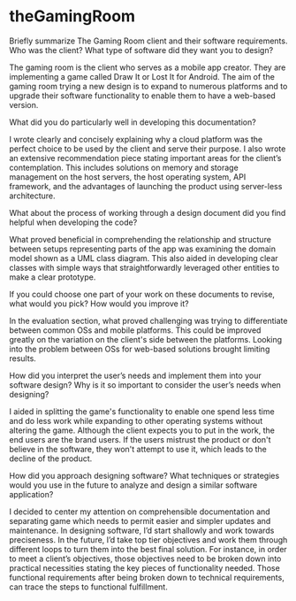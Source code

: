 # theGamingRoom
Briefly summarize The Gaming Room client and their software requirements. Who was
the client? What type of software did they want you to design?

The gaming room is the client who serves as a mobile app creator. They are implementing a game called Draw It or Lost It for Android. The aim of the gaming room trying a new design is to expand to numerous platforms and to upgrade their software functionality to enable them to have a web-based version.

What did you do particularly well in developing this documentation?

I wrote clearly and concisely explaining why a cloud platform was the perfect choice to be used by the client and serve their purpose. I also wrote an extensive recommendation piece stating important areas for the client’s contemplation. This includes solutions on memory and storage management on the host servers, the host operating system, API framework, and the advantages of launching the product using server-less architecture.

What about the process of working through a design document did you find helpful when developing the code?

What proved beneficial in comprehending the relationship and structure between setups representing parts of the app was examining the domain model shown as a UML class diagram. This also aided in developing clear classes with simple ways that straightforwardly leveraged other entities to make a clear prototype.

If you could choose one part of your work on these documents to revise, what would you pick? How would you improve it?

In the evaluation section, what proved challenging was trying to differentiate between common OSs and mobile platforms. This could be improved greatly on the variation on the client's side between the platforms. Looking into the problem between OSs for web-based solutions brought limiting results.

How did you interpret the user’s needs and implement them into your software design? Why is it so important to consider the user’s needs when designing?

I aided in splitting the game's functionality to enable one spend less time and do less work while expanding to other operating systems without altering the game. Although the client expects you to put in the work, the end users are the brand users. If the users mistrust the product or don't believe in the software, they won't attempt to use it, which leads to the decline of the product.

How did you approach designing software? What techniques or strategies would you use in the future to analyze and design a similar software application?

I decided to center my attention on comprehensible documentation and separating game which needs to permit easier and simpler updates and maintenance. In designing software, I’d start shallowly and work towards preciseness. In the future, I’d take top tier objectives and work them through different loops to turn them into the best final solution. For instance, in order to meet a client’s objectives, those objectives need to be broken down into practical necessities stating the key pieces of functionality needed. Those functional requirements after being broken down to technical requirements, can trace the steps to functional fulfillment. 
